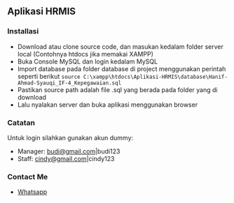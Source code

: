## Aplikasi HRMIS

### Installasi
- Download atau clone source code, dan masukan kedalam folder server local (Contohnya htdocs jika memakai XAMPP) 
- Buka Console MySQL dan login kedalam MySQL
- Import database pada folder database di project menggunakan perintah seperti berikut
`source C:\xampp\htdocs\Aplikasi-HRMIS\database\Hanif-Ahmad-Syauqi_IF-4_Kepegawaian.sql`
- Pastikan source path adalah file .sql yang berada pada folder yang di download
- Lalu nyalakan server dan buka aplikasi menggunakan browser

### Catatan
Untuk login silahkan gunakan akun dummy:
- Manager: budi@gmail.com|budi123
- Staff: cindy@gmail.com|cindy123

### Contact Me
- [Whatsapp](https://wa.me/6285559038021)

